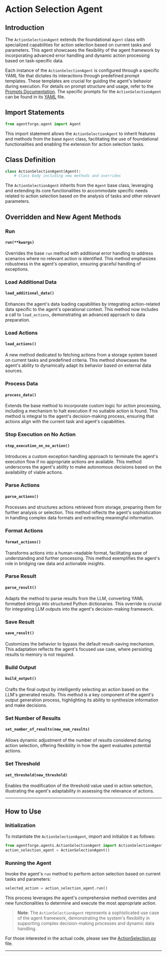 # Action Selection Agent

## Introduction

The `ActionSelectionAgent` extends the foundational `Agent` class with specialized capabilities for action selection based on current tasks and parameters. This agent showcases the flexibility of the agent framework by incorporating advanced error handling and dynamic action processing based on task-specific data.

Each instance of the `ActionSelectionAgent` is configured through a specific YAML file that dictates its interactions through predefined prompt templates. These templates are crucial for guiding the agent's behavior during execution. For details on prompt structure and usage, refer to the [Prompts Documentation](../../Agents/AgentPrompts.md). The specific prompts for the `ActionSelectionAgent` can be found in its [YAML](../../../src/agentforge/setup_files/agents/ModuleAgents/ActionSelectionAgent.yaml) file.

## Import Statements
```python
from agentforge.agent import Agent
```
This import statement allows the `ActionSelectionAgent` to inherit features and methods from the base `Agent` class, facilitating the use of foundational functionalities and enabling the extension for action selection tasks.

## Class Definition
```python
class ActionSelectionAgent(Agent):
    # Class body including new methods and overrides
```
The `ActionSelectionAgent` inherits from the `Agent` base class, leveraging and extending its core functionalities to accommodate specific needs related to action selection based on the analysis of tasks and other relevant parameters.

## Overridden and New Agent Methods

### Run
#### `run(**kwargs)`
Overrides the base `run` method with additional error handling to address scenarios where no relevant action is identified. This method emphasizes robustness in the agent's operation, ensuring graceful handling of exceptions.

### Load Additional Data
#### `load_additional_data()`
Enhances the agent's data loading capabilities by integrating action-related data specific to the agent's operational context. This method now includes a call to `load_actions`, demonstrating an advanced approach to data preparation.

### Load Actions
#### `load_actions()`
A new method dedicated to fetching actions from a storage system based on current tasks and predefined criteria. This method showcases the agent's ability to dynamically adapt its behavior based on external data sources.

### Process Data
#### `process_data()`
Extends the base method to incorporate custom logic for action processing, including a mechanism to halt execution if no suitable action is found. This method is integral to the agent's decision-making process, ensuring that actions align with the current task and agent's capabilities.

### Stop Execution on No Action
#### `stop_execution_on_no_action()`
Introduces a custom exception handling approach to terminate the agent's execution flow if no appropriate actions are available. This method underscores the agent's ability to make autonomous decisions based on the availability of viable actions.

### Parse Actions
#### `parse_actions()`
Processes and structures actions retrieved from storage, preparing them for further analysis or selection. This method reflects the agent's sophistication in handling complex data formats and extracting meaningful information.

### Format Actions
#### `format_actions()`
Transforms actions into a human-readable format, facilitating ease of understanding and further processing. This method exemplifies the agent's role in bridging raw data and actionable insights.

### Parse Result
#### `parse_result()`
Adapts the method to parse results from the LLM, converting YAML formatted strings into structured Python dictionaries. This override is crucial for integrating LLM outputs into the agent's decision-making framework.

### Save Result
#### `save_result()`
Customizes the behavior to bypass the default result-saving mechanism. This adaptation reflects the agent's focused use case, where persisting results to memory is not required.

### Build Output
#### `build_output()`
Crafts the final output by intelligently selecting an action based on the LLM's generated results. This method is a key component of the agent's output generation process, highlighting its ability to synthesize information and make decisions.

### Set Number of Results
#### `set_number_of_results(new_num_results)`
Allows dynamic adjustment of the number of results considered during action selection, offering flexibility in how the agent evaluates potential actions.

### Set Threshold
#### `set_threshold(new_threshold)`
Enables the modification of the threshold value used in action selection, illustrating the agent's adaptability in assessing the relevance of actions.

---

## How to Use

### Initialization
To instantiate the `ActionSelectionAgent`, import and initialize it as follows:
```python
from agentforge.agents.ActionSelectionAgent import ActionSelectionAgent
action_selection_agent = ActionSelectionAgent()
```

### Running the Agent
Invoke the agent's `run` method to perform action selection based on current tasks and parameters:
```python
selected_action = action_selection_agent.run()
```
This process leverages the agent's comprehensive method overrides and new functionalities to determine and execute the most appropriate action.

> **Note**: The `ActionSelectionAgent` represents a sophisticated use case of the agent framework, demonstrating the system's flexibility in supporting complex decision-making processes and dynamic data handling.

For those interested in the actual code, please see the [ActionSelection.py](../../../src/agentforge/agents/ActionSelectionAgent.py) file.

--- 
